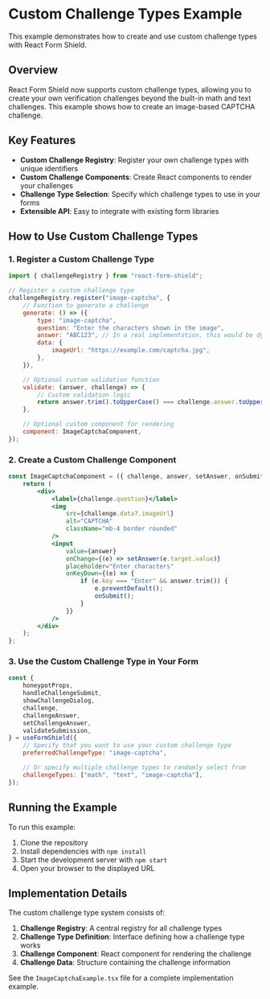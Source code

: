 # Custom Challenge Types Example

This example demonstrates how to create and use custom challenge types with React Form Shield.

## Overview

React Form Shield now supports custom challenge types, allowing you to create your own verification challenges beyond the built-in math and text challenges. This example shows how to create an image-based CAPTCHA challenge.

## Key Features

- **Custom Challenge Registry**: Register your own challenge types with unique identifiers
- **Custom Challenge Components**: Create React components to render your challenges
- **Challenge Type Selection**: Specify which challenge types to use in your forms
- **Extensible API**: Easy to integrate with existing form libraries

## How to Use Custom Challenge Types

### 1. Register a Custom Challenge Type

```jsx
import { challengeRegistry } from "react-form-shield";

// Register a custom challenge type
challengeRegistry.register("image-captcha", {
    // Function to generate a challenge
    generate: () => ({
        type: "image-captcha",
        question: "Enter the characters shown in the image",
        answer: "ABC123", // In a real implementation, this would be dynamic
        data: {
            imageUrl: "https://example.com/captcha.jpg",
        },
    }),

    // Optional custom validation function
    validate: (answer, challenge) => {
        // Custom validation logic
        return answer.trim().toUpperCase() === challenge.answer.toUpperCase();
    },

    // Optional custom component for rendering
    component: ImageCaptchaComponent,
});
```

### 2. Create a Custom Challenge Component

```jsx
const ImageCaptchaComponent = ({ challenge, answer, setAnswer, onSubmit }) => {
    return (
        <div>
            <label>{challenge.question}</label>
            <img
                src={challenge.data?.imageUrl}
                alt="CAPTCHA"
                className="mb-4 border rounded"
            />
            <input
                value={answer}
                onChange={(e) => setAnswer(e.target.value)}
                placeholder="Enter characters"
                onKeyDown={(e) => {
                    if (e.key === "Enter" && answer.trim()) {
                        e.preventDefault();
                        onSubmit();
                    }
                }}
            />
        </div>
    );
};
```

### 3. Use the Custom Challenge Type in Your Form

```jsx
const {
    honeypotProps,
    handleChallengeSubmit,
    showChallengeDialog,
    challenge,
    challengeAnswer,
    setChallengeAnswer,
    validateSubmission,
} = useFormShield({
    // Specify that you want to use your custom challenge type
    preferredChallengeType: "image-captcha",

    // Or specify multiple challenge types to randomly select from
    challengeTypes: ["math", "text", "image-captcha"],
});
```

## Running the Example

To run this example:

1. Clone the repository
2. Install dependencies with `npm install`
3. Start the development server with `npm start`
4. Open your browser to the displayed URL

## Implementation Details

The custom challenge type system consists of:

1. **Challenge Registry**: A central registry for all challenge types
2. **Challenge Type Definition**: Interface defining how a challenge type works
3. **Challenge Component**: React component for rendering the challenge
4. **Challenge Data**: Structure containing the challenge information

See the `ImageCaptchaExample.tsx` file for a complete implementation example.
